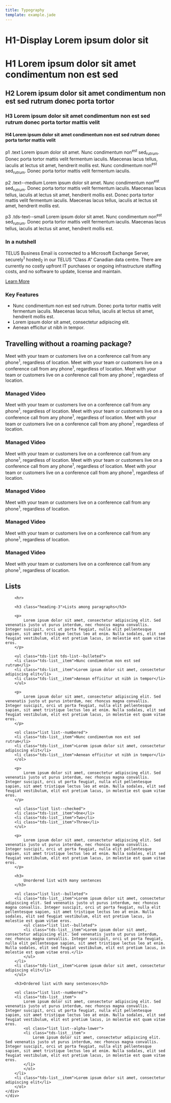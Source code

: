 ```yaml
---
title: Typography
template: example.jade
---
```


<div class="tds-container tds-container--limited-width type-examples">

  <div class="tds-grid-row">
    <div class="tds-medium-12">
      <h1 class="display-heading-1">H1-Display Lorem ipsum dolor sit</h1>
    </div>
    <div class="tds-medium-12">
      <h1>H1 Lorem ipsum dolor sit amet condimentum non est sed</h1>
    </div>
    <div class="tds-medium-12">
      <h2>H2 Lorem ipsum dolor sit amet condimentum non est sed rutrum donec porta tortor</h2>
    </div>
    <div class="tds-medium-12">
      <h3>H3 Lorem ipsum dolor sit amet condimentum non est sed rutrum donec porta tortor mattis velit</h3>
    </div>
    <div class="tds-medium-12">
      <h4>H4 Lorem ipsum dolor sit amet condimentum non est sed rutrum donec porta tortor mattis velit</h4>
    </div>
    <div class="tds-medium-12">
      <p>p1 .text Lorem ipsum dolor sit amet. Nunc condimentum non<sup>est</sup> sed<sub>rutrum</sub>. Donec porta tortor mattis velit fermentum iaculis. Maecenas lacus tellus, iaculis at lectus sit amet, hendrerit mollis est. Nunc condimentum non<sup>est</sup> sed<sub>rutrum</sub>. Donec porta tortor mattis velit fermentum iaculis.</p>
    </div>
    <div class="tds-medium-12">
      <p class="text--medium">p2 .text--medium Lorem ipsum dolor sit amet. Nunc condimentum non<sup>est</sup> sed<sub>rutrum</sub>. Donec porta tortor mattis velit fermentum iaculis. Maecenas lacus tellus, iaculis at lectus sit amet, hendrerit mollis est. Donec porta tortor mattis velit fermentum iaculis. Maecenas lacus tellus, iaculis at lectus sit amet, hendrerit mollis est.
    </div>
    <div class="tds-medium-12">
      <p class="tds-text--small">p3 .tds-text--small Lorem ipsum dolor sit amet. Nunc condimentum non<sup>est</sup> sed<sub>rutrum</sub>. Donec porta tortor mattis velit fermentum iaculis. Maecenas lacus tellus, iaculis at lectus sit amet, hendrerit mollis est.</p>
    </div>
    <div class="tds-medium-12">
    </div>
  </div>

  <div class="tds-grid-row">
    <div class="tds-medium-6">
	    <h3 class="heading-3">In a nutshell</h3>
	    <p>
		    TELUS Business Email is connected to a Microsoft Exchange Server, securely<sup>1</sup> hosted<sub>2</sub> in our TELUS &ldquo;Class A&rdquo; Canadian data centre.
		    There are currently no costly upfront IT purchases or ongoing infrastructure staffing costs, and no software to update, license and maintain.
	    </p>
	    <p>
		    <a href="#">Learn More</a>
	    </p>
	  </div>
	  <div class="tds-medium-4 tds-offset-medium-2">
	    <h3 class="heading-3">Key Features</h3>
	    <ul class="tds-list tds-list--checked tds-list--small">
		    <li class="tds-ist__item">Nunc condimentum non est sed rutrum. Donec porta tortor mattis velit fermentum iaculis. Maecenas lacus tellus, iaculis at lectus sit amet, hendrerit mollis est.
    		</li>
		<li class="tds-list__item">Lorem ipsum dolor sit amet, consectetur adipiscing elit.
    		</li>
		<li class="tds-list__item">Aenean efficitur ut nibh in tempor.
    		</li>
	    </ul>
	  </div>
  </div>

  <div class="tds-grid-row">
	  <div class="tds-xs-12">
	    <h2 class="heading-2">Travelling without a roaming package?</h2>
	    <p>
    		Meet with your team or customers live on a conference call from any phone<sup>1</sup>, regardless of location. Meet with your team or customers live on a conference call from any phone<sup>1</sup>, regardless of location. Meet with your team or customers live on a conference call from any phone<sup>1</sup>, regardless of location.
	    </p>
	  </div>
  </div>

  <div class="tds-grid-row">
	  <div class="tds-medium-5">
	    <h3>Managed Video</h3>
	    <p>
  		Meet with your team or customers live on a conference call from any phone<sup>1</sup>, regardless of location. Meet with your team or customers live on a conference call from any phone<sup>1</sup>, regardless of location. Meet with your team or customers live on a conference call from any phone<sup>1</sup>, regardless of location.
	    </p>
	  </div>
	  <div class="tds-medium-5 tds-offset-medium-1">
	    <h3>Managed Video</h3>
	    <p>
  		Meet with your team or customers live on a conference call from any phone<sup>1</sup>, regardless of location. Meet with your team or customers live on a conference call from any phone<sup>1</sup>, regardless of location. Meet with your team or customers live on a conference call from any phone<sup>1</sup>, regardless of location.
	    </p>
	  </div>
  </div>

  <div class="tds-grid-row">
	  <div class="tds-medium-3">
	    <h3>Managed Video</h3>
	    <p>Meet with your team or customers live on a conference call from any phone<sup>1</sup>, regardless of location.</p>
    </div>
    <div class="tds-medium-3 tds-offset-medium-1">
  	    <h3>Managed Video</h3>
  	    <p>Meet with your team or customers live on a conference call from any phone<sup>1</sup>, regardless of location.</p>
  	</div>
  	<div class="tds-medium-3 tds-offset-medium-1">
  	    <h3>Managed Video</h3>
  	    <p>Meet with your team or customers live on a conference call from any phone<sup>1</sup>, regardless of location.</p>
  	</div>
  </div>
  <div class="tds-grid-row">
	  <div class="tds-xs-12">
	    <h2 class="heading-2">Lists</h2>

	    <hr>

	    <h3 class="heading-3">Lists among paragraphs</h3>

	    <p>
		    Lorem ipsum dolor sit amet, consectetur adipiscing elit. Sed venenatis justo ut purus interdum, nec rhoncus magna convallis. Integer suscipit, orci ut porta feugiat, nulla elit pellentesque sapien, sit amet tristique lectus leo at enim. Nulla sodales, elit sed feugiat vestibulum, elit est pretium lacus, in molestie est quam vitae eros.
	    </p>

	    <ul class="tds-list tds-list--bulleted">
		<li class="tds-list__item">Nunc condimentum non est sed rutrum</li>
		<li class="tds-list__item">Lorem ipsum dolor sit amet, consectetur adipiscing elit</li>
		<li class="tds-list__item">Aenean efficitur ut nibh in tempor</li>
	    </ul>

	    <p>
		    Lorem ipsum dolor sit amet, consectetur adipiscing elit. Sed venenatis justo ut purus interdum, nec rhoncus magna convallis. Integer suscipit, orci ut porta feugiat, nulla elit pellentesque sapien, sit amet tristique lectus leo at enim. Nulla sodales, elit sed feugiat vestibulum, elit est pretium lacus, in molestie est quam vitae eros.
	    </p>

	    <ol class="list list--numbered">
		<li class="tds-list__item">Nunc condimentum non est sed rutrum</li>
		<li class="tds-list__item">Lorem ipsum dolor sit amet, consectetur adipiscing elit</li>
		<li class="tds-list__item">Aenean efficitur ut nibh in tempor</li>
	    </ol>

	    <p>
		    Lorem ipsum dolor sit amet, consectetur adipiscing elit. Sed venenatis justo ut purus interdum, nec rhoncus magna convallis. Integer suscipit, orci ut porta feugiat, nulla elit pellentesque sapien, sit amet tristique lectus leo at enim. Nulla sodales, elit sed feugiat vestibulum, elit est pretium lacus, in molestie est quam vitae eros.
	    </p>

	    <ul class="list list--checked">
		<li class="tds-list__item">One</li>
		<li class="tds-list__item">Two</li>
		<li class="tds-list__item">Three</li>
	    </ul>

	    <p>
		    Lorem ipsum dolor sit amet, consectetur adipiscing elit. Sed venenatis justo ut purus interdum, nec rhoncus magna convallis. Integer suscipit, orci ut porta feugiat, nulla elit pellentesque sapien, sit amet tristique lectus leo at enim. Nulla sodales, elit sed feugiat vestibulum, elit est pretium lacus, in molestie est quam vitae eros.
	    </p>

	    <h3>
		    Unordered list with many sentences
	    </h3>

	    <ul class="list list--bulleted">
		<li class="tds-list__item">Lorem ipsum dolor sit amet, consectetur adipiscing elit. Sed venenatis justo ut purus interdum, nec rhoncus magna convallis. Integer suscipit, orci ut porta feugiat, nulla elit pellentesque sapien, sit amet tristique lectus leo at enim. Nulla sodales, elit sed feugiat vestibulum, elit est pretium lacus, in molestie est quam vitae eros.
		    <ul class="list list--bulleted">
			<li class="tds-list__item">Lorem ipsum dolor sit amet, consectetur adipiscing elit. Sed venenatis justo ut purus interdum, nec rhoncus magna convallis. Integer suscipit, orci ut porta feugiat, nulla elit pellentesque sapien, sit amet tristique lectus leo at enim. Nulla sodales, elit sed feugiat vestibulum, elit est pretium lacus, in molestie est quam vitae eros.</li>
		    </ul>
		</li>
		<li class="tds-list__item">Lorem ipsum dolor sit amet, consectetur adipiscing elit</li>
	    </ul>

	    <h3>Ordered list with many sentences</h3>

	    <ol class="list list--numbered">
		<li class="tds-list__item">
		    Lorem ipsum dolor sit amet, consectetur adipiscing elit. Sed venenatis justo ut purus interdum, nec rhoncus magna convallis. Integer suscipit, orci ut porta feugiat, nulla elit pellentesque sapien, sit amet tristique lectus leo at enim. Nulla sodales, elit sed feugiat vestibulum, elit est pretium lacus, in molestie est quam vitae eros.
		    <ol class="list list--alpha-lower">
			<li class="tds-list__item">
			    Lorem ipsum dolor sit amet, consectetur adipiscing elit. Sed venenatis justo ut purus interdum, nec rhoncus magna convallis. Integer suscipit, orci ut porta feugiat, nulla elit pellentesque sapien, sit amet tristique lectus leo at enim. Nulla sodales, elit sed feugiat vestibulum, elit est pretium lacus, in molestie est quam vitae eros.
			</li>
		    </ol>
		</li>
		<li class="tds-list__item">Lorem ipsum dolor sit amet, consectetur adipiscing elit</li>
	    </ol>
	</div>
    </div>

</div>
